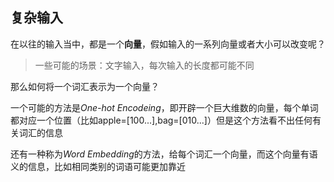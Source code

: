 ## 复杂输入

在以往的输入当中，都是一个**向量**，假如输入的一系列向量或者大小可以改变呢？

> 一些可能的场景：文字输入，每次输入的长度都可能不同

那么如何将一个词汇表示为一个向量？

一个可能的方法是*One-hot Encodeing*，即开辟一个巨大维数的向量，每个单词都对应一个位置（比如apple=[100...],bag=[010...]）但是这个方法看不出任何有关词汇的信息

还有一种称为*Word Embedding*的方法，给每个词汇一个向量，而这个向量有语义的信息，比如相同类别的词语可能更加靠近

